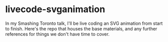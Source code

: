# livecode-svganimation
In my Smashing Toronto talk, I'll be live coding an SVG animation from start to finish. Here's the repo that houses the base materials, and any further references for things we don't have time to cover.
